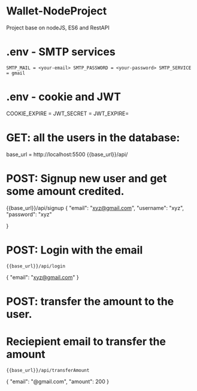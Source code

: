 # Wallet-NodeProject
Project base on nodeJS, ES6 and RestAPI

# .env - SMTP services
  `SMTP_MAIL = <your-email>
  SMTP_PASSWORD = <your-password>
  SMTP_SERVICE = gmail`
  
# .env - cookie and JWT
COOKIE_EXPIRE = 
JWT_SECRET = 
JWT_EXPIRE=

# GET: all the users in the database:
base_url = http://localhost:5500
{{base_url}}/api/

# POST: Signup new user and get some amount credited.
  {{base_url}}/api/signup
{
    "email": "xyz@gmail.com",
    "username": "xyz",
    "password": "xyz"

}

# POST: Login with the email
    {{base_url}}/api/login
{
    "email": "xyz@gmail.com"
}

# POST: transfer the amount to the user.
# Reciepient email to transfer the amount
    {{base_url}}/api/transferAmount
{
    "email": "@gmail.com",
    "amount": 200
}
